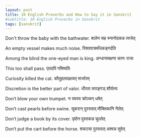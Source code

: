 ```yaml
---
layout: post
title: 10 English Proverbs and How to Say it in Sanskrit
#subtitle: 10 English Proverbs in Sanskrit
tags: [sanskrit]
---
```


Don't throw the baby with the bathwater. बालेन सह स्नानोदकन्न त्यजेत्

An empty vessel makes much noise. रिक्तपात्रमधिकङ्गर्दति

Among the blind the one-eyed man is king. 
अन्धानामक्षणा काणः राजा

This too shall pass. एतदपि गमिष्यति

Curiosity killed the cat.  कौतुहलादक्षयत् मार्जारम्

Discretion is the better part of valor. धीरता तराङ्गञ् शौर्यस्य 

Don’t blow your own trumpet. न स्वस्य क्रोञ्चन् धमेत्

Don’t cast pearls before swine. सूकरान् पुरस्तात् मौक्तिकानि नैलेत्

Don’t judge a book by its cover. पृष्ठेन पुस्तकन्न चुल्लेत्

Don’t put the cart before the horse. शकट्या पुरस्तात् अश्वन्न सुवेत्
